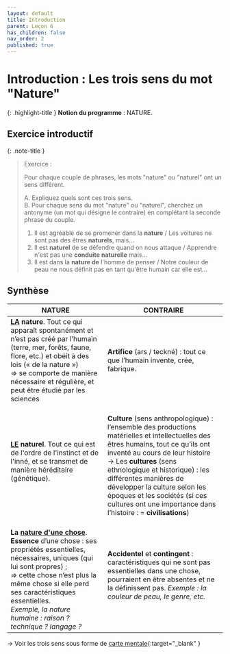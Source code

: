 ```yaml
---
layout: default
title: Introduction
parent: Leçon 6
has_children: false
nav_order: 2
published: true
---
```

# Introduction : Les trois sens du mot "Nature"

{: .highlight-title }
**Notion du programme** : NATURE.

## Exercice introductif

{: .note-title }
>Exercice :
>
>Pour chaque couple de phrases, les mots "nature" ou "naturel" ont un sens différent.
>   
>A. Expliquez quels sont ces trois sens.  
>B. Pour chaque sens du mot "nature" ou "naturel", cherchez un antonyme (un mot qui désigne le contraire) en complétant la seconde phrase du couple. 
> 
>1. Il est agréable de se promener dans la **nature** / Les voitures ne sont pas des êtres **naturels**, mais...
>2. Il est **naturel** de se défendre quand on nous attaque / Apprendre n'est pas une **conduite naturelle** mais...
>3. Il est dans la **nature de** l'homme de penser / Notre couleur de peau ne nous définit pas en tant qu'être humain car elle est...

## Synthèse


| **NATURE**                                                   | **CONTRAIRE**                                                |
| ------------------------------------------------------------ | ------------------------------------------------------------ |
| **<u>LA</u> nature**. Tout ce qui apparaît  spontanément et n’est pas créé par l’humain (terre, mer, forêts, faune,  flore, etc.) et obéit à des lois (« de la nature »)   <br>  => se comporte de  manière nécessaire et régulière, et peut être étudié par les sciences | **Artifice** (ars / teckné) : tout ce que l’humain  invente, crée, fabrique. |
| **<u>LE</u> naturel**. Tout ce qui est de l'ordre de l'instinct et de l'inné, et se transmet de manière héréditaire (génétique). | <br> **Culture** (sens anthropologique) :  l’ensemble des productions matérielles et intellectuelles des êtres humains,  tout ce qu’ils ont inventé au cours de leur histoire    <br> → Les **cultures** (sens ethnologique et  historique) : les différentes manières de développer la culture  selon les époques et les sociétés  (si ces cultures ont une importance dans  l’histoire : = **civilisations**) <br> |
| <br> **La <u>nature d'une chose</u>**. **Essence** d’une chose : ses propriétés  essentielles, nécessaires, uniques (qui lui sont propres) ; <br>  => cette chose  n’est plus la même chose si elle perd ses caractéristiques essentielles. <br> *Exemple, la  nature humaine : raison ? technique ? langage ?* | **Accidentel** et **contingent** : caractéristiques  qui ne sont pas essentielles dans une chose, pourraient en être absentes et ne la définissent pas.  *Exemple : la  couleur de peau, le genre, etc.* |

 

→ Voir les trois sens sous forme de [carte mentale](https://rollauda.github.io/schemas/cartes/nature.html){:target="_blank" }

